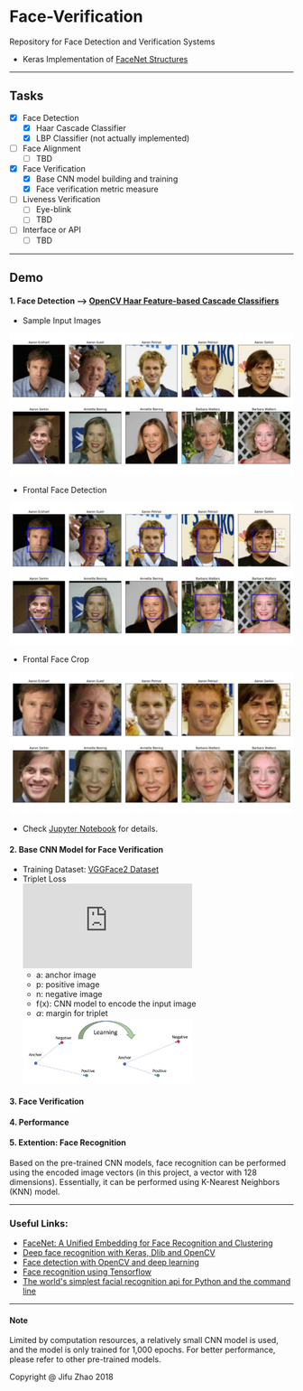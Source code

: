 # Face-Verification
Repository for Face Detection and Verification Systems 
- Keras Implementation of [FaceNet Structures](https://arxiv.org/abs/1503.03832)

***
## Tasks
+ [x] Face Detection
    - [x] Haar Cascade Classifier
    - [x] LBP Classifier (not actually implemented)
+ [ ] Face Alignment
    - [ ] TBD
+ [x] Face Verification
    - [x] Base CNN model building and training
    - [x] Face verification metric measure
+ [ ] Liveness Verification
    - [ ] Eye-blink
    - [ ] TBD
+ [ ] Interface or API
    - [ ] TBD

***
## Demo

#### 1. Face Detection --> [OpenCV Haar Feature-based Cascade Classifiers](https://docs.opencv.org/3.3.0/d7/d8b/tutorial_py_face_detection.html)
* Sample Input Images <br/>
<img src="./results/input_images.png" alt="Sample" style="width: 600px;"/>

* Frontal Face Detection <br/>
<img src="./results/face_detection.png" alt="Sample" style="width: 600px;"/>

* Frontal Face Crop <br/>
<img src="./results/cropped_faces.png" alt="Sample" style="width: 600px;"/>

* Check [Jupyter Notebook](https://github.com/JifuZhao/face-verification/blob/master/5.%20FaceNet%20Application%20Demo.ipynb) for details.

#### 2. Base CNN Model for Face Verification
+ Training Dataset: [VGGFace2 Dataset](http://www.robots.ox.ac.uk/~vgg/data/vgg_face2/)
+ Triplet Loss <br/>
![equation](https://latex.codecogs.com/gif.latex?%5Cdpi%7B150%7D%20%5Cbg_white%20L%28a%2C%20p%2C%20n%29%20%3D%20max%20%5C%7B%20%7C%7Cf%28a%29-f%28p%29%7C%7C_2%5E2%20-%7C%7Cf%28a%29-f%28n%29%7C%7C_2%5E2%20&plus;%20%5Calpha%20%2C%200%20%5C%7D)
    * a: anchor image
    * p: positive image
    * n: negative image
    * f(x): CNN model to encode the input image
    * $\alpha$: margin for triplet <br/>
    <img src="./results/triplet_loss.png" alt="Sample" style="width: 300px;"/>


#### 3. Face Verification



#### 4. Performance


#### 5. Extention: Face Recognition
Based on the pre-trained CNN models, face recognition can be performed using the encoded image vectors (in this project, a vector with 128 dimensions). Essentially, it can be performed using K-Nearest Neighbors (KNN) model.

***
### Useful Links:
* [FaceNet: A Unified Embedding for Face Recognition and Clustering](https://arxiv.org/abs/1503.03832)
* [Deep face recognition with Keras, Dlib and OpenCV](https://krasserm.github.io/2018/02/07/deep-face-recognition/)
* [Face detection with OpenCV and deep learning](https://www.pyimagesearch.com/2018/02/26/face-detection-with-opencv-and-deep-learning/)
* [Face recognition using Tensorflow](https://github.com/davidsandberg/facenet)
* [The world's simplest facial recognition api for Python and the command line](https://github.com/ageitgey/face_recognition)


***
#### Note
Limited by computation resources, a relatively small CNN model is used, and the model is only trained for 1,000 epochs. For better performance, please refer to other pre-trained models.


Copyright @ Jifu Zhao 2018
